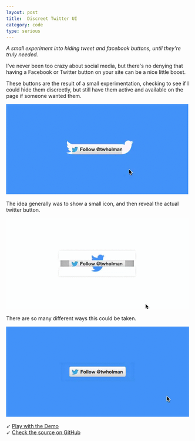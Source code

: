 ```yaml
---
layout: post
title:  Discreet Twitter UI
category: code
type: serious
---
```


*A small experiment into hiding tweet and facebook buttons, until they're truly needed.*

I've never been too crazy about social media, but there's no denying that having a Facebook or Twitter button on your site can be a nice little boost. 

These buttons are the result of a small experimentation, checking to see if I could hide them discreetly, but still have them active and available on the page if someone wanted them.

![Example 1](/images/discreet-1.gif)

The idea generally was to show a small icon, and then reveal the actual twitter button.

![Example 2](/images/discreet-2.gif)

There are so many different ways this could be taken.

![Example 3](/images/discreet-3.gif)

➶ [Play with the Demo](http://tholman.com/discreet-twitter-ui/)<br>
➶ [Check the source on GitHub](https://github.com/tholman/discreet-twitter-ui)